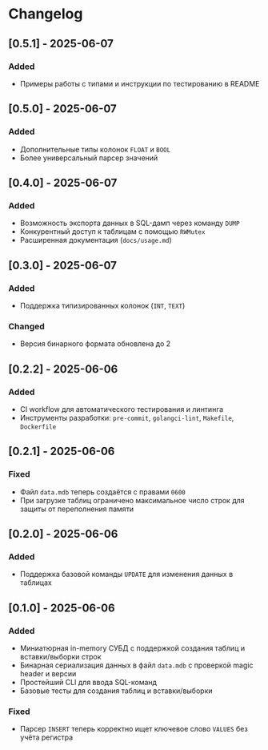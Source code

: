 # Changelog

## [0.5.1] - 2025-06-07
### Added
- Примеры работы с типами и инструкции по тестированию в README

## [0.5.0] - 2025-06-07
### Added
- Дополнительные типы колонок `FLOAT` и `BOOL`
- Более универсальный парсер значений

## [0.4.0] - 2025-06-07
### Added
- Возможность экспорта данных в SQL-дамп через команду `DUMP`
- Конкурентный доступ к таблицам с помощью `RWMutex`
- Расширенная документация (`docs/usage.md`)

## [0.3.0] - 2025-06-07
### Added
- Поддержка типизированных колонок (`INT`, `TEXT`)
### Changed
- Версия бинарного формата обновлена до 2


## [0.2.2] - 2025-06-06
### Added
- CI workflow для автоматического тестирования и линтинга
- Инструменты разработки: `pre-commit`, `golangci-lint`, `Makefile`, `Dockerfile`

## [0.2.1] - 2025-06-06
### Fixed
- Файл `data.mdb` теперь создаётся с правами `0600`
- При загрузке таблиц ограничено максимальное число строк для защиты от переполнения памяти

## [0.2.0] - 2025-06-06
### Added
- Поддержка базовой команды `UPDATE` для изменения данных в таблицах

## [0.1.0] - 2025-06-06
### Added
- Миниатюрная in-memory СУБД с поддержкой создания таблиц и вставки/выборки строк
- Бинарная сериализация данных в файл `data.mdb` с проверкой magic header и версии
- Простейший CLI для ввода SQL-команд
- Базовые тесты для создания таблиц и вставки/выборки

### Fixed
- Парсер `INSERT` теперь корректно ищет ключевое слово `VALUES` без учёта регистра

